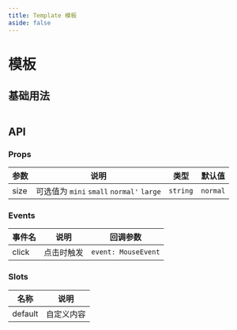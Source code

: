 ```yaml
---
title: Template 模板
aside: false
---
```


# 模板

## 基础用法

```html

```

## API

### Props

| 参数 | 说明                                      | 类型     | 默认值   |
| ---- | ----------------------------------------- | -------- | -------- |
| size | 可选值为 `mini` `small` `normal'` `large` | `string` | `normal` |

### Events

| 事件名 | 说明       | 回调参数            |
| ------ | ---------- | ------------------- |
| click  | 点击时触发 | `event: MouseEvent` |

### Slots

| 名称    | 说明       |
| ------- | ---------- |
| default | 自定义内容 |
